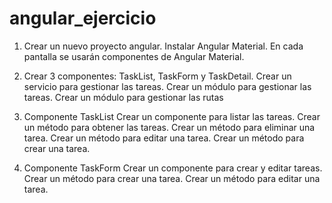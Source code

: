 # angular_ejercicio

1. Crear un nuevo proyecto angular.
   Instalar Angular Material.
   En cada pantalla se usarán componentes de Angular Material.

2. Crear 3 componentes: TaskList, TaskForm y TaskDetail.
   Crear un servicio para gestionar las tareas.
   Crear un módulo para gestionar las tareas.
   Crear un módulo para gestionar las rutas

3. Componente TaskList
   Crear un componente para listar las tareas.
   Crear un método para obtener las tareas.
   Crear un método para eliminar una tarea.
   Crear un método para editar una tarea.
   Crear un método para crear una tarea.

4. Componente TaskForm
   Crear un componente para crear y editar tareas.
   Crear un método para crear una tarea.
   Crear un método para editar una tarea.
